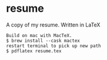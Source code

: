 # resume

A copy of my resume. Written in LaTeX

```
Build on mac with MacTeX.
$ brew install --cask mactex
restart terminal to pick up new path
$ pdflatex resume.tex
```

